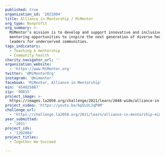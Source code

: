 ```yaml
---
published: true
organization_id: '2021004'
title: Alliance in Mentorship / MiMentor
org_type: Nonprofit
org_summary: >-
  MiMentor’s mission is to develop and support innovative and inclusive
  mentoring opportunities to inspire the next generation of diverse healthcare
  leaders for underserved communities.
tags_indicators:
  - Teaching & mentorship
  - Community health
charity_navigator_url: ''
organization_website:
  - 'https://www.MiMentor.org'
twitter: '@MiMentorOrg'
instagram: '@mimentor'
facebook: 'MiMentor, Alliance in Mentorship'
ein: '454825887'
zip: '90815'
project_image: >-
  https://images.la2050.org/challenge/2021/learn/2048-wide/alliance-in-mentorship-mimentor.jpg
project_video: 'https://youtu.be/bp5LUcJqP0M'
challenge_url:
  - 'https://challenge.la2050.org/2021/learn/alliance-in-mentorship-mimentor/'
year_submitted:
  - '2021'
project_ids:
  - '1202004'
project_titles:
  - Together We Succeed

---
```

